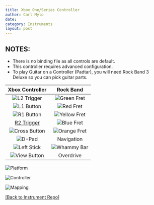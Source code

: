 ```yaml
---
title: Xbox One/Series Controller
author: Carl Mylo
date: 
category: Instruments
layout: post
---
```


## NOTES:

* There is no binding file as all controls are default.
* This controller requires advanced configuration.
* To play Guitar on a Controller (Padtar), you will need Rock Band 3 Deluxe so you can pick guitar parts.

| **Xbox Controller**          | **Rock Band** |
|:------------------:|:---------------------:|
| ![L2 Trigger](https://raw.githubusercontent.com/hmxmilohax/rb3-pc/main/assets/images/btns/ctrls/xbox/lt.png "Left Trigger") | ![Green Fret](https://raw.githubusercontent.com/hmxmilohax/rb3-pc/main/assets/images/btns/gtrs/gf.png "Green Fret") |
| ![L1 Button](https://raw.githubusercontent.com/hmxmilohax/rb3-pc/main/assets/images/btns/ctrls/xbox/lb.png "Left Bumper") | ![Red Fret](https://raw.githubusercontent.com/hmxmilohax/rb3-pc/main/assets/images/btns/gtrs/rf.png "Red Fret") |
| ![R1 Button](https://raw.githubusercontent.com/hmxmilohax/rb3-pc/main/assets/images/btns/ctrls/xbox/rb.png "Right Bumper") | ![Yellow Fret](https://raw.githubusercontent.com/hmxmilohax/rb3-pc/main/assets/images/btns/gtrs/yf.png "Yellow Fret") |
| [R2 Trigger](https://raw.githubusercontent.com/hmxmilohax/rb3-pc/main/assets/images/btns/ctrls/xbox/rt.png "Right Trigger") | ![Blue Fret](https://raw.githubusercontent.com/hmxmilohax/rb3-pc/main/assets/images/btns/gtrs/bf.png "Blue Fret") |
| ![Cross Button](https://raw.githubusercontent.com/hmxmilohax/rb3-pc/main/assets/images/btns/ctrls/xbox/a.png "A Button") | ![Orange Fret](https://raw.githubusercontent.com/hmxmilohax/rb3-pc/main/assets/images/btns/gtrs/of.png "Orange Fret") |
| ![D-Pad](https://raw.githubusercontent.com/hmxmilohax/rb3-pc/main/assets/images/btns/ctrls/xbox/dp.png "D-Pad") | Navigation |
| ![Left Stick](https://raw.githubusercontent.com/hmxmilohax/rb3-pc/main/assets/images/btns/ctrls/xbox/ls.png "Left Stick") | ![Whammy Bar](https://raw.githubusercontent.com/hmxmilohax/rb3-pc/main/assets/images/btns/gtrs/wb.png "Whammy Bar") |
| ![View Button](https://raw.githubusercontent.com/hmxmilohax/rb3-pc/main/assets/images/btns/ctrls/xbox/viw.png "View Button") | Overdrive |


![Platform](https://raw.githubusercontent.com/hmxmilohax/rb3-pc/main/assets/images/instruments/xbx.png "Platform") 

![Controller](https://raw.githubusercontent.com/hmxmilohax/rb3-pc/main/assets/images/instruments/ds3controller.png "Controller") 

![Mapping](https://raw.githubusercontent.com/hmxmilohax/rb3-pc/main/assets/images/instruments/xboxmapping.png "Mapping") 

[[Back to Instrument Repo]](https://hmxmilohax.github.io/rb3-pc/english/instrumentrepo/#instrument-list)

